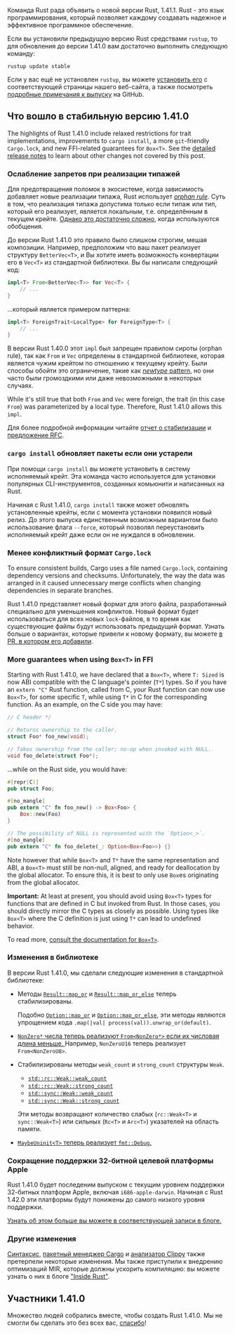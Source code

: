 Команда Rust рада объявить о новой версии Rust, 1.41.1. Rust - это язык программирования, который позволяет каждому создавать надежное и эффективное программное обеспечение.

Если вы установили предыдущую версию Rust средствами `rustup`, то для обновления до версии 1.41.0 вам достаточно выполнить следующую команду:

```console
rustup update stable
```

Если у вас ещё не установлен `rustup`, вы можете [установить его](https://www.rust-lang.org/install.html) с соответствующей страницы нашего веб-сайта, а также посмотреть [подробные примечания к выпуску](https://github.com/rust-lang/rust/blob/master/RELEASES.md#version-1410-2020-01-30) на GitHub.

## Что вошло в стабильную версию 1.41.0

The highlights of Rust 1.41.0 include relaxed restrictions for trait implementations, improvements to `cargo install`, a more `git`-friendly `Cargo.lock`, and new FFI-related guarantees for `Box<T>`. See the [detailed release notes](https://github.com/rust-lang/rust/blob/master/RELEASES.md#version-1410-2020-01-30) to learn about other changes not covered by this post.

### Ослабление запретов при реализации типажей

Для предотвращения поломок в экосистеме, когда зависимость добавляет новые реализации типажа, Rust использует [*orphan rule*](https://doc.rust-lang.org/book/ch10-02-traits.html#implementing-a-trait-on-a-type). Суть в том, что реализация типажа допустима только если типаж или тип, который его реализует, является локальным, т.е. определённым в текущем крейте.  [Однако это достаточно сложно](https://doc.rust-lang.org/reference/items/implementations.html#trait-implementation-coherence), когда используются обобщения.

До версии Rust 1.41.0 это правило было слишком строгим, мешая композиции. Например, предположим что ваш пакет реализует структуру `BetterVec<T>`, и Вы хотите иметь возможность конвертации его в `Vec<T>` из стандартной библиотеки. Вы бы написали следующий код:

```rust
impl<T> From<BetterVec<T>> for Vec<T> {
    // ...
}
```

...который является примером паттерна:

```rust
impl<T> ForeignTrait<LocalType> for ForeignType<T> {
    // ...
}
```

В версии Rust 1.40.0 этот `impl` был запрещен правилом сироты (orphan rule), так как `From` и `Vec` определены в стандартной библиотеке, которая является чужим крейтом по отношению к текущему крейту. Были способы обойти это ограничение, такие как [*newtype* pattern](https://doc.rust-lang.org/book/ch19-03-advanced-traits.html#using-the-newtype-pattern-to-implement-external-traits-on-external-types), но они часто были громоздкими или даже невозможными в некоторых случаях.

While it's still true that both `From` and `Vec` were foreign, the trait (in this case `From`) was parameterized by a local type. Therefore, Rust 1.41.0 allows this `impl`.

Для более подробной информации читайте [отчет о стабилизации](https://github.com/rust-lang/rust/issues/63599) и [предложение RFC](https://rust-lang.github.io/rfcs/2451-re-rebalancing-coherence.html).

### `cargo install` обновляет пакеты если они устарели

При помощи `cargo install` вы можете установить в систему исполняемый крейт. Эта команда часто используется для установки популярных CLI-инструментов, созданных комьюнити и написанных на Rust.

Начиная с Rust 1.41.0, `cargo install` также может обновлять установленные крейты, если с момента установки появился новый релиз. До этого выпуска единственным возможным вариантом было использование флага `--force`, который позволял переустановить исполняемый крейт даже если он не нуждался в обновлении.

### Менее конфликтный формат `Cargo.lock`

To ensure consistent builds, Cargo uses a file named `Cargo.lock`, containing dependency versions and checksums. Unfortunately, the way the data was arranged in it caused unnecessary merge conflicts when changing dependencies in separate branches.

Rust 1.41.0 представляет новый формат для этого файла, разработанный специально для уменьшения конфликтов. Новый формат будет использоваться для всех новых `lock`-файлов, в то время как существующие файлы будут использовать предыдущий формат. Узнать больше о вариантах, которые привели к новому формату, вы можете [в PR, в котором его добавили](https://github.com/rust-lang/cargo/pull/7070).

### More guarantees when using `Box<T>` in FFI

Starting with Rust 1.41.0, we have declared that a `Box<T>`, where `T: Sized` is now ABI compatible with the C language's pointer (`T*`) types. So if you have an `extern "C"` Rust function, called from C, your Rust function can now use `Box<T>`, for some specific `T`, while using `T*` in C for the corresponding function. As an example, on the C side you may have:

```c
// C header */

// Returns ownership to the caller.
struct Foo* foo_new(void);

// Takes ownership from the caller; no-op when invoked with NULL.
void foo_delete(struct Foo*);
```

...while on the Rust side, you would have:

```rust
#[repr(C)]
pub struct Foo;

#[no_mangle]
pub extern "C" fn foo_new() -> Box<Foo> {
    Box::new(Foo)
}

// The possibility of NULL is represented with the `Option<_>`.
#[no_mangle]
pub extern "C" fn foo_delete(_: Option<Box<Foo>>) {}
```

Note however that while `Box<T>` and `T*` have the same representation and ABI, a `Box<T>` must still be non-null, aligned, and ready for deallocation by the global allocator. To ensure this, it is best to only use `Box`es originating from the global allocator.

**Important:** At least at present, you should avoid using `Box<T>` types for functions that are defined in C but invoked from Rust. In those cases, you should directly mirror the C types as closely as possible. Using types like `Box<T>` where the C definition is just using `T*` can lead to undefined behavior.

To read more, [consult the documentation for `Box<T>`](https://doc.rust-lang.org/std/boxed/index.html).

### Изменения в библиотеке

В версии Rust 1.41.0, мы сделали следующие изменения в стандартной библиотеке:

- Методы [`Result::map_or`](https://doc.rust-lang.org/std/result/enum.Result.html#method.map_or) и [`Result::map_or_else`](https://doc.rust-lang.org/std/result/enum.Result.html#method.map_or_else) теперь стабилизированы.

    Подобно [`Option::map_or`](https://doc.rust-lang.org/std/option/enum.Option.html#method.map_or) и [`Option::map_or_else`](https://doc.rust-lang.org/std/option/enum.Option.html#method.map_or_else), эти методы являются упрощением кода `.map(|val| process(val)).unwrap_or(default)`.

- [`NonZero*` числа теперь реализуют `From<NonZero*>` если их числовая длина меньше. ](https://github.com/rust-lang/rust/pull/66277) Например, `NonZeroU16` теперь реализует `From<NonZeroU8>`.

- Стабилизированы методы `weak_count` и `strong_count` структуры `Weak`.

    - [`std::rc::Weak::weak_count`](https://doc.rust-lang.org/std/rc/struct.Weak.html#method.weak_count)
    - [`std::rc::Weak::strong_count`](https://doc.rust-lang.org/std/rc/struct.Weak.html#method.strong_count)
    - [`std::sync::Weak::weak_count`](https://doc.rust-lang.org/std/sync/struct.Weak.html#method.weak_count)
    - [`std::sync::Weak::strong_count`](https://doc.rust-lang.org/std/sync/struct.Weak.html#method.strong_count)

    Эти методы возвращают количество слабых (`rc::Weak<T>` и `sync::Weak<T>`) или сильных (`Rc<T>` и `Arc<T>`) указателей на область памяти.

- [`MaybeUninit<T>` теперь реализует `fmt::Debug`.](https://github.com/rust-lang/rust/pull/65013)

### Сокращение поддержки 32-битной целевой платформы Apple

Rust 1.41.0 будет последеним выпуском с текущим уровнем поддержки 32-битных платформ Apple, включая `i686-apple-darwin`. Начиная с Rust 1.42.0 эти платформы будут понижены до самого низкого уровня поддержки.

[Узнать об этом больше вы можете в соответствующей записи в блоге.](https://blog.rust-lang.org/2020/01/03/reducing-support-for-32-bit-apple-targets.html)

### Другие изменения

[Синтаксис](https://github.com/rust-lang/rust/blob/master/RELEASES.md#version-1410-2020-01-30), [пакетный менеджер Cargo](https://github.com/rust-lang/cargo/blob/master/CHANGELOG.md#cargo-141-2020-01-30) и [анализатор Clippy](https://github.com/rust-lang/rust-clippy/blob/master/CHANGELOG.md#rust-141) также претерпели некоторые изменения. Мы также приступили к внедрению оптимизаций MIR, которые должны ускорить компиляцию: вы можете узнать о них в блоге ["Inside Rust"](https://blog.rust-lang.org/inside-rust/2019/12/02/const-prop-on-by-default.html).

## Участники 1.41.0

Множество людей собрались вместе, чтобы создать Rust 1.41.0. Мы не смогли бы сделать это без всех вас, [спасибо](https://thanks.rust-lang.org/rust/1.41.0/)!
